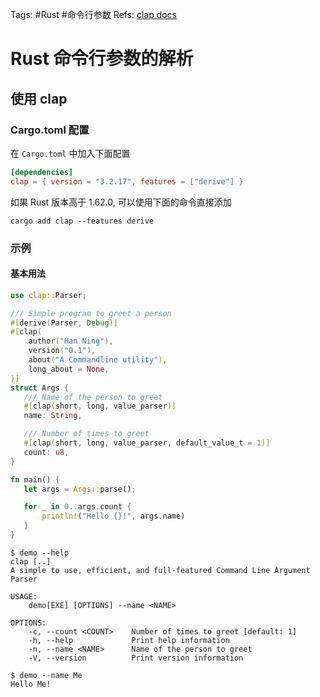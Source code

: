 Tags: #Rust #命令行参数
Refs: [clap docs](https://docs.rs/clap/latest/clap/)

# Rust 命令行参数的解析

## 使用 clap

### Cargo.toml 配置

在 `Cargo.toml` 中加入下面配置

```toml
[dependencies]
clap = { version = "3.2.17", features = ["derive"] }
```

如果 Rust 版本高于 1.62.0, 可以使用下面的命令直接添加

```shell
cargo add clap --features derive
```

### 示例

#### 基本用法

```Rust
use clap::Parser;

/// Simple program to greet a person
#[derive(Parser, Debug)]
#[clap(
	author("Han Ning"),
	version("0.1"),
	about("A Commandline utility"),
	long_about = None,
)]
struct Args {
   /// Name of the person to greet
   #[clap(short, long, value_parser)]
   name: String,

   /// Number of times to greet
   #[clap(short, long, value_parser, default_value_t = 1)]
   count: u8,
}

fn main() {
   let args = Args::parse();

   for _ in 0..args.count {
       println!("Hello {}!", args.name)
   }
}
```

```shell
$ demo --help
clap [..]
A simple to use, efficient, and full-featured Command Line Argument Parser

USAGE:
    demo[EXE] [OPTIONS] --name <NAME>

OPTIONS:
    -c, --count <COUNT>    Number of times to greet [default: 1]
    -h, --help             Print help information
    -n, --name <NAME>      Name of the person to greet
    -V, --version          Print version information

$ demo --name Me
Hello Me!
```